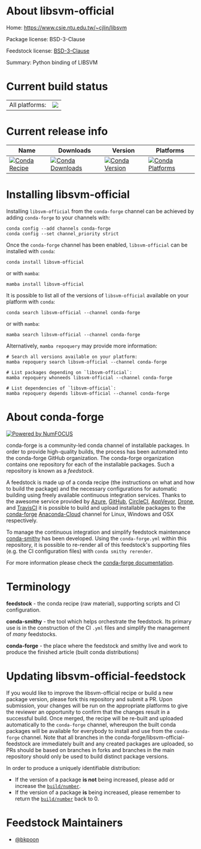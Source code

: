 About libsvm-official
=====================

Home: https://www.csie.ntu.edu.tw/~cjlin/libsvm

Package license: BSD-3-Clause

Feedstock license: [BSD-3-Clause](https://github.com/conda-forge/conda_libsvm_py-feedstock/blob/main/LICENSE.txt)

Summary: Python binding of LIBSVM

Current build status
====================


<table><tr><td>All platforms:</td>
    <td>
      <a href="https://dev.azure.com/conda-forge/feedstock-builds/_build/latest?definitionId=&branchName=main">
        <img src="https://dev.azure.com/conda-forge/feedstock-builds/_apis/build/status/conda_libsvm_py-feedstock?branchName=main">
      </a>
    </td>
  </tr>
</table>

Current release info
====================

| Name | Downloads | Version | Platforms |
| --- | --- | --- | --- |
| [![Conda Recipe](https://img.shields.io/badge/recipe-libsvm--official-green.svg)](https://anaconda.org/conda-forge/libsvm-official) | [![Conda Downloads](https://img.shields.io/conda/dn/conda-forge/libsvm-official.svg)](https://anaconda.org/conda-forge/libsvm-official) | [![Conda Version](https://img.shields.io/conda/vn/conda-forge/libsvm-official.svg)](https://anaconda.org/conda-forge/libsvm-official) | [![Conda Platforms](https://img.shields.io/conda/pn/conda-forge/libsvm-official.svg)](https://anaconda.org/conda-forge/libsvm-official) |

Installing libsvm-official
==========================

Installing `libsvm-official` from the `conda-forge` channel can be achieved by adding `conda-forge` to your channels with:

```
conda config --add channels conda-forge
conda config --set channel_priority strict
```

Once the `conda-forge` channel has been enabled, `libsvm-official` can be installed with `conda`:

```
conda install libsvm-official
```

or with `mamba`:

```
mamba install libsvm-official
```

It is possible to list all of the versions of `libsvm-official` available on your platform with `conda`:

```
conda search libsvm-official --channel conda-forge
```

or with `mamba`:

```
mamba search libsvm-official --channel conda-forge
```

Alternatively, `mamba repoquery` may provide more information:

```
# Search all versions available on your platform:
mamba repoquery search libsvm-official --channel conda-forge

# List packages depending on `libsvm-official`:
mamba repoquery whoneeds libsvm-official --channel conda-forge

# List dependencies of `libsvm-official`:
mamba repoquery depends libsvm-official --channel conda-forge
```


About conda-forge
=================

[![Powered by
NumFOCUS](https://img.shields.io/badge/powered%20by-NumFOCUS-orange.svg?style=flat&colorA=E1523D&colorB=007D8A)](https://numfocus.org)

conda-forge is a community-led conda channel of installable packages.
In order to provide high-quality builds, the process has been automated into the
conda-forge GitHub organization. The conda-forge organization contains one repository
for each of the installable packages. Such a repository is known as a *feedstock*.

A feedstock is made up of a conda recipe (the instructions on what and how to build
the package) and the necessary configurations for automatic building using freely
available continuous integration services. Thanks to the awesome service provided by
[Azure](https://azure.microsoft.com/en-us/services/devops/), [GitHub](https://github.com/),
[CircleCI](https://circleci.com/), [AppVeyor](https://www.appveyor.com/),
[Drone](https://cloud.drone.io/welcome), and [TravisCI](https://travis-ci.com/)
it is possible to build and upload installable packages to the
[conda-forge](https://anaconda.org/conda-forge) [Anaconda-Cloud](https://anaconda.org/)
channel for Linux, Windows and OSX respectively.

To manage the continuous integration and simplify feedstock maintenance
[conda-smithy](https://github.com/conda-forge/conda-smithy) has been developed.
Using the ``conda-forge.yml`` within this repository, it is possible to re-render all of
this feedstock's supporting files (e.g. the CI configuration files) with ``conda smithy rerender``.

For more information please check the [conda-forge documentation](https://conda-forge.org/docs/).

Terminology
===========

**feedstock** - the conda recipe (raw material), supporting scripts and CI configuration.

**conda-smithy** - the tool which helps orchestrate the feedstock.
                   Its primary use is in the construction of the CI ``.yml`` files
                   and simplify the management of *many* feedstocks.

**conda-forge** - the place where the feedstock and smithy live and work to
                  produce the finished article (built conda distributions)


Updating libsvm-official-feedstock
==================================

If you would like to improve the libsvm-official recipe or build a new
package version, please fork this repository and submit a PR. Upon submission,
your changes will be run on the appropriate platforms to give the reviewer an
opportunity to confirm that the changes result in a successful build. Once
merged, the recipe will be re-built and uploaded automatically to the
`conda-forge` channel, whereupon the built conda packages will be available for
everybody to install and use from the `conda-forge` channel.
Note that all branches in the conda-forge/libsvm-official-feedstock are
immediately built and any created packages are uploaded, so PRs should be based
on branches in forks and branches in the main repository should only be used to
build distinct package versions.

In order to produce a uniquely identifiable distribution:
 * If the version of a package **is not** being increased, please add or increase
   the [``build/number``](https://docs.conda.io/projects/conda-build/en/latest/resources/define-metadata.html#build-number-and-string).
 * If the version of a package **is** being increased, please remember to return
   the [``build/number``](https://docs.conda.io/projects/conda-build/en/latest/resources/define-metadata.html#build-number-and-string)
   back to 0.

Feedstock Maintainers
=====================

* [@bkpoon](https://github.com/bkpoon/)

